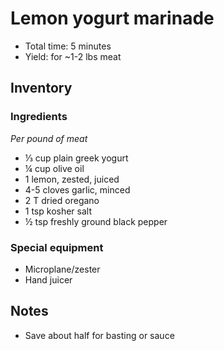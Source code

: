 # Lemon yogurt marinade

- Total time: 5 minutes
- Yield: for ~1-2 lbs meat

## Inventory

### Ingredients

_Per pound of meat_

- ⅓ cup plain greek yogurt
- ¼ cup olive oil
- 1 lemon, zested, juiced
- 4-5 cloves garlic, minced
- 2 T dried oregano
- 1 tsp kosher salt
- ½ tsp freshly ground black pepper

### Special equipment

- Microplane/zester
- Hand juicer

## Notes

- Save about half for basting or sauce
